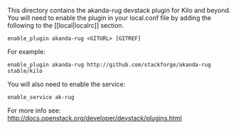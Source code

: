 This directory contains the akanda-rug devstack plugin for Kilo and beyond. You
will need to enable the plugin in your local.conf file by adding the
following to the [[local|localrc]] section.

    enable_plugin akanda-rug <GITURL> [GITREF]

For example:

    enable_plugin akanda-rug http://github.com/stackforge/akanda-rug stable/kilo

You will also need to enable the service:

    enable_service ak-rug

For more info see: http://docs.openstack.org/developer/devstack/plugins.html

